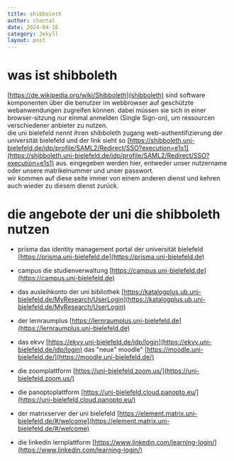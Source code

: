 ```yaml
---
title: shibboleth
author: chantal
date: 2024-04-16
category: Jekyll
layout: post
---
```


# was ist shibboleth

[https://de.wikipedia.org/wiki/Shibboleth](shibboleth) sind software komponenten über die benutzer im webbrowser auf geschützte webanwendungen zugreifen können. dabei müssen sie sich in einer browser-sitzung nur einmal anmelden (Single Sign-on), um ressourcen verschiedener anbieter zu nutzen.  
die uni bielefeld nennt ihren shibboleth zugang web-authentifizierung der universität bielefeld und der link sieht so [https://shibboleth.uni-bielefeld.de/idp/profile/SAML2/Redirect/SSO?execution=e1s1](https://shibboleth.uni-bielefeld.de/idp/profile/SAML2/Redirect/SSO?execution=e1s1) aus. 
eingegeben werden hier, entweder unser nutzername oder unsere matrikelnummer und unser passwort.  
wir kommen auf diese seite immer von einem anderen dienst und kehren auch wieder zu diesem dienst zurück.  

# die angebote der uni die shibboleth nutzen

- prisma das identity management portal der universität bielefeld [https://prisma.uni-bielefeld.de](https://prisma.uni-bielefeld.de)

- campus die studienverwaltung [https://campus.uni-bielefeld.de](https://campus.uni-bielefeld.de)

- das ausleihkonto der uni bibliothek [https://katalogplus.ub.uni-bielefeld.de/MyResearch/UserLogin](https://katalogplus.ub.uni-bielefeld.de/MyResearch/UserLogin)
- der lernraumplus [https://lernraumplus.uni-bielefeld.de](https://lernraumplus.uni-bielefeld.de)
- das ekvv [https://ekvv.uni-bielefeld.de/idp/login](https://ekvv.uni-bielefeld.de/idp/login)
das "neue" moodle" [https://moodle.uni-bielefeld.de/](https://moodle.uni-bielefeld.de/)
- die zoomplattform [https://uni-bielefeld.zoom.us/](https://uni-bielefeld.zoom.us/)
- die panoptoplattform [https://uni-bielefeld.cloud.panopto.eu/](https://uni-bielefeld.cloud.panopto.eu/)
- der matrixserver der uni bielefeld [https://element.matrix.uni-bielefeld.de/#/welcome](https://element.matrix.uni-bielefeld.de/#/welcome)
- die linkedin lernplattform [https://www.linkedin.com/learning-login/](https://www.linkedin.com/learning-login/)
